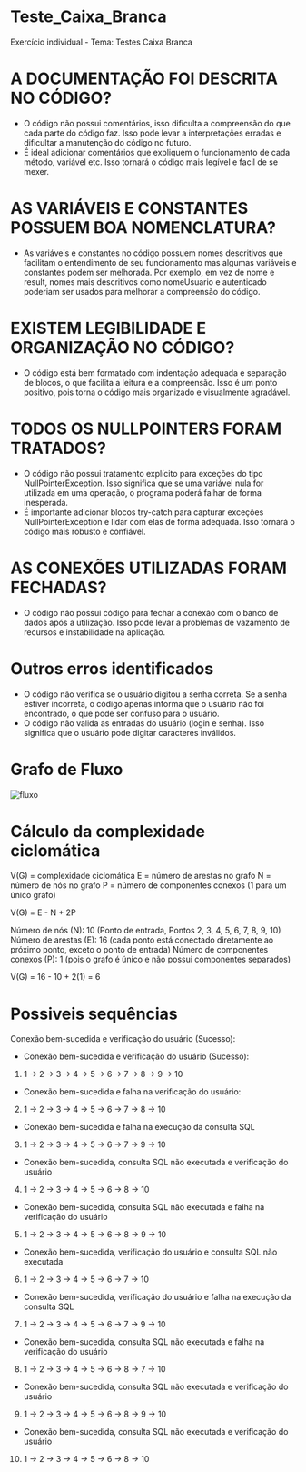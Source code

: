 # Teste_Caixa_Branca
Exercício individual - Tema: Testes Caixa Branca

# A DOCUMENTAÇÃO FOI DESCRITA NO CÓDIGO?
* O código não possui comentários, isso dificulta a compreensão do que cada parte do código faz. Isso pode levar a interpretações erradas e dificultar a manutenção do código no futuro.
* É ideal adicionar comentários que expliquem o funcionamento de cada método, variável etc. Isso tornará o código mais legível e facil de se mexer.

# AS VARIÁVEIS E CONSTANTES POSSUEM BOA NOMENCLATURA?
* As variáveis e constantes no código possuem nomes descritivos que facilitam o entendimento de seu funcionamento mas algumas variáveis e constantes podem ser melhorada. Por exemplo, em vez de nome e result, nomes mais descritivos como nomeUsuario e autenticado poderiam ser usados para melhorar a compreensão do código.

#  EXISTEM LEGIBILIDADE E ORGANIZAÇÃO NO CÓDIGO?
* O código está bem formatado com indentação adequada e separação de blocos, o que facilita a leitura e a compreensão. Isso é um ponto positivo, pois torna o código mais organizado e visualmente agradável.

# TODOS OS NULLPOINTERS FORAM TRATADOS?
* O código não possui tratamento explícito para exceções do tipo NullPointerException. Isso significa que se uma variável nula for utilizada em uma operação, o programa poderá falhar de forma inesperada.
* É importante adicionar blocos try-catch para capturar exceções NullPointerException e lidar com elas de forma adequada. Isso tornará o código mais robusto e confiável.

# AS CONEXÕES UTILIZADAS FORAM FECHADAS?
* O código não possui código para fechar a conexão com o banco de dados após a utilização. Isso pode levar a problemas de vazamento de recursos e instabilidade na aplicação.

# Outros erros identificados
* O código não verifica se o usuário digitou a senha correta. Se a senha estiver incorreta, o código apenas informa que o usuário não foi encontrado, o que pode ser confuso para o usuário.
* O código não valida as entradas do usuário (login e senha). Isso significa que o usuário pode digitar caracteres inválidos.


# Grafo de Fluxo
![fluxo](https://github.com/augustocaio95/Teste_Caixa_Branca/assets/124223509/14dbfc13-85e1-499a-b16b-4dc9743303ff)

# Cálculo da complexidade ciclomática

V(G) = complexidade ciclomática
E = número de arestas no grafo
N = número de nós no grafo
P = número de componentes conexos (1 para um único grafo)

V(G) = E - N + 2P

Número de nós (N): 10 (Ponto de entrada, Pontos 2, 3, 4, 5, 6, 7, 8, 9, 10)
Número de arestas (E): 16 (cada ponto está conectado diretamente ao próximo ponto, exceto o ponto de entrada)
Número de componentes conexos (P): 1 (pois o grafo é único e não possui componentes separados)

V(G) = 16 - 10 + 2(1) = 6

# Possiveis sequências

Conexão bem-sucedida e verificação do usuário (Sucesso):
* Conexão bem-sucedida e verificação do usuário (Sucesso):
1. 1 -> 2 -> 3 -> 4 -> 5 -> 6 -> 7 -> 8 -> 9 -> 10
* Conexão bem-sucedida e falha na verificação do usuário:   
2. 1 -> 2 -> 3 -> 4 -> 5 -> 6 -> 7 -> 8 -> 10
* Conexão bem-sucedida e falha na execução da consulta SQL  
3. 1 -> 2 -> 3 -> 4 -> 5 -> 6 -> 7 -> 9 -> 10
* Conexão bem-sucedida, consulta SQL não executada e verificação do usuário  
4. 1 -> 2 -> 3 -> 4 -> 5 -> 6 -> 8 -> 10
* Conexão bem-sucedida, consulta SQL não executada e falha na verificação do usuário
5. 1 -> 2 -> 3 -> 4 -> 5 -> 6 -> 8 -> 9 -> 10
* Conexão bem-sucedida, verificação do usuário e consulta SQL não executada  
6. 1 -> 2 -> 3 -> 4 -> 5 -> 6 -> 7 -> 10
* Conexão bem-sucedida, verificação do usuário e falha na execução da consulta SQL  
7. 1 -> 2 -> 3 -> 4 -> 5 -> 6 -> 7 -> 9 -> 10
* Conexão bem-sucedida, consulta SQL não executada e falha na verificação do usuário  
8. 1 -> 2 -> 3 -> 4 -> 5 -> 6 -> 8 -> 7 -> 10
* Conexão bem-sucedida, consulta SQL não executada e verificação do usuário  
9. 1 -> 2 -> 3 -> 4 -> 5 -> 6 -> 8 -> 9 -> 10
* Conexão bem-sucedida, consulta SQL não executada e verificação do usuário  
10. 1 -> 2 -> 3 -> 4 -> 5 -> 6 -> 8 -> 10
